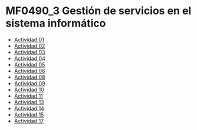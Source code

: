 # MF0490_3 Gestión de servicios en el sistema informático
- <a href="https://github.com/Jorgeev27/SeguridadInformatica/tree/main/MF0490_3%20Gesti%C3%B3n%20de%20servicios%20en%20el%20sistema%20inform%C3%A1tico/No%20Evaluables/Actividad%2001">Actividad 01</a>
- <a href="https://github.com/Jorgeev27/SeguridadInformatica/tree/main/MF0490_3%20Gesti%C3%B3n%20de%20servicios%20en%20el%20sistema%20inform%C3%A1tico/No%20Evaluables/Actividad%2002">Actividad 02</a>
- <a href="https://github.com/Jorgeev27/SeguridadInformatica/tree/main/MF0490_3%20Gesti%C3%B3n%20de%20servicios%20en%20el%20sistema%20inform%C3%A1tico/No%20Evaluables/Actividad%2003">Actividad 03</a>
- <a href="https://github.com/Jorgeev27/SeguridadInformatica/tree/main/MF0490_3%20Gesti%C3%B3n%20de%20servicios%20en%20el%20sistema%20inform%C3%A1tico/No%20Evaluables/Actividad%2004">Actividad 04</a>
- <a href="https://github.com/Jorgeev27/SeguridadInformatica/tree/main/MF0490_3%20Gesti%C3%B3n%20de%20servicios%20en%20el%20sistema%20inform%C3%A1tico/No%20Evaluables/Actividad%2005">Actividad 05</a>
- <a href="https://github.com/Jorgeev27/SeguridadInformatica/tree/main/MF0490_3%20Gesti%C3%B3n%20de%20servicios%20en%20el%20sistema%20inform%C3%A1tico/No%20Evaluables/Actividad%2006">Actividad 06</a>
- <a href="https://github.com/Jorgeev27/SeguridadInformatica/tree/main/MF0490_3%20Gesti%C3%B3n%20de%20servicios%20en%20el%20sistema%20inform%C3%A1tico/No%20Evaluables/Actividad%2008">Actividad 08</a>
- <a href="https://github.com/Jorgeev27/SeguridadInformatica/tree/main/MF0490_3%20Gesti%C3%B3n%20de%20servicios%20en%20el%20sistema%20inform%C3%A1tico/No%20Evaluables/Actividad%2009">Actividad 09</a>
- <a href="https://github.com/Jorgeev27/SeguridadInformatica/tree/main/MF0490_3%20Gesti%C3%B3n%20de%20servicios%20en%20el%20sistema%20inform%C3%A1tico/No%20Evaluables/Actividad%2010">Actividad 10</a>
- <a href="https://github.com/Jorgeev27/SeguridadInformatica/tree/main/MF0490_3%20Gesti%C3%B3n%20de%20servicios%20en%20el%20sistema%20inform%C3%A1tico/No%20Evaluables/Actividad%2011">Actividad 11</a>
- <a href="https://github.com/Jorgeev27/SeguridadInformatica/tree/main/MF0490_3%20Gesti%C3%B3n%20de%20servicios%20en%20el%20sistema%20inform%C3%A1tico/No%20Evaluables/Actividad%2013">Actividad 13</a>
- <a href="https://github.com/Jorgeev27/SeguridadInformatica/tree/main/MF0490_3%20Gesti%C3%B3n%20de%20servicios%20en%20el%20sistema%20inform%C3%A1tico/No%20Evaluables/Actividad%2014">Actividad 14</a>
- <a href="https://github.com/Jorgeev27/SeguridadInformatica/tree/main/MF0490_3%20Gesti%C3%B3n%20de%20servicios%20en%20el%20sistema%20inform%C3%A1tico/No%20Evaluables/Actividad%2015">Actividad 15</a>
- <a href="https://github.com/Jorgeev27/SeguridadInformatica/tree/main/MF0490_3%20Gesti%C3%B3n%20de%20servicios%20en%20el%20sistema%20inform%C3%A1tico/No%20Evaluables/Actividad%2017">Actividad 17</a>
